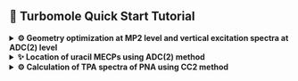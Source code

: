 ## 🚀 Turbomole Quick Start Tutorial

<details>
<summary><strong>⚙️ Geometry optimization at MP2 level and vertical excitation spectra at ADC(2) level</strong></summary>

### 📦 Prerequisites

Before you begin, make sure you have:

- Access to a Unix/Linux shell
- Turbomole installed and the environment set (e.g., `source $TURBODIR/Config_turbo_env`)
- Basic knowledge of terminal commands

### 🧪 1. Create a Working Directory

```bash
mkdir u0 && cd u0
```

### 📄 2. Create a Coord File

Create a file named `coord` with the geometry in Turbomole format or use `x2c` program to convert xyz file.
We start by preparing a starting geometry for S0 minimum from Lan's paper. Once we have the `uracil_s0.xyz` file prepared:

```
12

C   0.716126   0.993705   0.544611
N   1.529554   0.096420  -0.154703
C   1.148624  -1.190211  -0.516755
N  -0.141601  -1.574302  -0.139161
C  -1.004144  -0.755388   0.549189
C  -0.622242   0.509548   0.903198
O   1.897063  -1.970445  -1.140840
H  -1.268164   1.188387   1.445399
O   1.147369   2.123538   0.822461
H   2.463328   0.394677  -0.420185
H  -0.430534  -2.511576  -0.398840
H  -2.001147  -1.145109   0.803947
```
we may convert it to TM format:
```bash
sub-interactive
module load turbomole/7.6
x2t uracil_s0.xyz > coord
cat coord
```
```
$coord
    1.35328201072375      1.87783029867125      1.02916563445857       c
    2.89043815282585      0.18220739293642     -0.29234630065798       n
    2.17058478017215     -2.24917282051696     -0.97652542353099       c
   -0.26758710897313     -2.97499961745060     -0.26297617722905       n
   -1.89755714968622     -1.42747643782881      1.03781680065710       c
   -1.17586696323939      0.96290616735081      1.70679685630975       c
    3.58492951116094     -3.72360139363823     -2.15587515201806       o
   -2.39648264110992      2.24572596006565      2.73140825080796       h
    2.16821317388575      4.01290523523556      1.55422603818584       o
    4.65501527512215      0.74583143768893     -0.79403457167588       h
   -0.81359134733963     -4.74619078118309     -0.75369836754574       h
   -3.78161976511649     -2.16394239284409      1.51923964871451       h
$end
```

### ⚙️ 2. Setup calculations with `define`

Using the `define` interactively is rather tedious, thus it is convenient to prepare a plain text file containing the required commands and redirect it to STDIN. For S0 ground state optimization, we could use the following `scs-mp2.def` file (please note that the formatting including blank lines is crucial). In this example, we use the SCS variant of MP2 with a def2-SV(P) basis set and EHT guess. We will use `ricc2` program thus we need also an auxiliary basis set (cbas).

```


a coord
sy c1
ired
*
b all SV(P)
*
eht



scf
iter
200

cc
freeze
*
cbas
*
memory
4000
ricc2
model mp2
scs  cos=1.20000   css=0.33333
maxiter 200
geoopt mp2
*
*
*
*
```
We are ready to run `define`

```bash
define < scs-mp2.def
```

### ⚛️ 3. Run a Single Point HF Calculation (optional)

We could now run preliminary HF calculations interactively:

```bash
dscf > dscf.out
```
or submit this job to a queue using [Turbomole](./assets/scripts/Turbomole) (I will be using my scripts available in this repo in [assets/scripts](./assets/scripts) folder).

```bash
To setup turbomole job use:

Turbomole [options] program

To prepare turbomole job (x2t or define)

Turbomole -s x2t coordinates.xyz
Turbomole -s define define_script

Where options are:
  -s toggle sequential/batch execution
  -m memory [32, total: 32]
  -n # nodes [1]
  -p # cores [16]
  -q queue [normal]
  -t wall time [72]
  -x test execution scripts
  -h print this help
  -e print turbomole environment
  -v version: 7.6, 7.8 [7.6]
  -a architecture [smp]
```
Let us submit `dscf` calculations first:
```bash
Turbomole dscf
```
The output is redirected to `$cwd_program.log` file (in this case `u0_dscf.log`).

### 🔁 5. Optimize the Geometry

To optimize the geometry we could submit an interactive `jobex` run 
```bash
jobex -c 200 -level cc2 | tee jobex.out
```
or submit it to a queue
```bash
Turbomole jobex -c 200 -level cc2
```

### 📊 6. Analyze Results

- The successful run produces `GEO_OPT_CONVERGED` file.
- Check `energy` for total energy
- Look into `control`, `job.last` and output files for further analysis
- Use `tm2molden` to visualize orbitals
- Use `t2x > trj.xyz` to check the optimization trajectory

### 🧼 7. Clean Up

```bash
rm -f *.tmp *.bak CC* *cao
```

### ⚙️ 8. Calculate the vertical excitation energies at ADC(2) level

Let us now prepare calculations of vertical excitation energies at the ADC(2) level. We can simply copy the coordinates file with optimized geometry: 
```bash
mkdir vee && cd vee
cp ../coord .
```
Now we need to run define using the following script which we put in `scs-adc2.def` file:

```


a coord
sy c1
ired
*
b all SV(P)
*
eht



scf
iter
200

cc
freeze
*
cbas
*
memory
4000
ricc2
model adc(2)
scs  cos=1.20000   css=0.33333
maxiter 200
*
exci
irrep=a nexc=3 multiplicity=1
irrep=a nexc=3 multiplicity=3
spectrum states=all
exprop states=all
*
*
*
```
We are ready to run `define` and the calculations. First `dscf` and then `ricc2`

```bash
sub-interactive 
module load turbomole/7.6
define < scs-adc2.def
dscf | tee dscf.log
ricc2 |tee ricc2.log
```

Alternatively we can exit the interactive job once the calculations are set up and submit the job to the queue.

```bash
sub-interactive 
module load turbomole/7.6
define < scs-adc2.def
exit # to quit the interactive job and return to access node
Turbomole -v 7.6 ricc2 # The Turbomole script will issue the `dscf` calculations automatically.
```

---

### 📚 Resources

- [Turbomole Documentation](https://www.turbomole.org)

</details>

<details>
<summary><strong>✨ Location of uracil MECPs using ADC(2) method</strong></summary>

### Penalty-constrained MECP optimization of Levine & Martínez

[Levine and coworkers](https://pubs.acs.org/doi/10.1021/jp0761618) developed a penalty-constrained MECP optimization algorithm based on minimizing the objective function:

$$F_{IJ}(\mathbf{R}) = \frac{1}{2}\left[ E_I(\mathbf{R}) + E_J(\mathbf{R}) \right] + \sigma \left( \frac{[E_I(\mathbf{R}) - E_J(\mathbf{R})]^2}{E_I(\mathbf{R}) - E_J(\mathbf{R}) + \alpha} \right)$$

where $\alpha$ is a small fixed smoothing parameter to avoid singularities and $\sigma$ is a Lagrange multiplier for a penalty function that drives the energy gap to zero. Minimization of $F_{IJ}$ is performed iteratively for increasingly large values of $\sigma$. This approach is implemented in [CIOpt](./assets/ciopt) program by Levine and Martínez. The precompiled executable should work on most Linux workstations.


### 🧪 1. Create a Working Directory

```bash
mkdir u01a && cd u01a
```

### 📄 2. Create a coord File

We start by preparing a starting geometry for CI denoted u01a in Lan's paper. Once we have the `uracil_ci_u01a.xyz` file prepared we may proceed further.

```
12

C   0.672439   1.019467   0.655871
N   1.517725   0.066593  -0.034713
C   1.104961  -1.154804  -0.508462
N  -0.220285  -1.589127  -0.124376
C  -0.867678  -0.832307   0.775829
C  -0.748312   0.590670   0.596781
O   1.774326  -1.919924  -1.222101
H  -1.130910   0.918647  -0.403385
O   1.196255   2.047388   1.066268
H   2.493484   0.298659  -0.177008
H  -0.419681  -2.573868  -0.293920
H  -1.496061  -1.261484   1.570978
```

### ⚙️ 2. Setup calculations with `xyz2ciopt.py`

To locate the MECP we will use CIOpt program of Martinez et al. and Turbomole to calculate energies and gradients for the ground state at MP2 level and the S1 state at ADC(2) level. CIOpt extracts these data from specified output files using template files. The preparation of these templates is rather tedious and we shall use my [xyz2ciopt.py](./assets/scripts/xyz2ciopt.py) script (needs numpy which can be installed via `pip install numpy` use it at your own risk):

```
This script generates CIOpt templates from xyz file provided based on the
available template file. If there's no template the default template shall be
generated. If -g option is given the data_file should be the CIOpt log file.

Usage: xyz2ciopt.py [options] data_file

Options:
  -h, --help       show this help
  -r, --rs2        prepare molpro rs2  templates
  -c, --rs2c       prepare molpro rs2c templates
  -x, --xms        prepare molpro xms-rs2 templates
  -e, --eomcc      prepare molpro eom-ccsd templates
  -a, --adc2       prepare turbomole adc2 templates (requires adcmp2.sh in ~/bin dir)
                   (in case of CC2 change last line to:&%08(f20.10)00230)
  -l, --log        in case of adc2 read data from ricc2.log instead of gradient files
  -g, --grep       extract trajectory in xyz format from CIOpt.log
```
Usually the following should do the trick:
```bash
xyz2ciopt.py -a uracil_ci_u01a.xyz
```
You should see the following files in the directory:
```bash
ls
adcmp2.sh*   template.read   template.readg2  template.writeg
Control.dat  template.readg  template.write   uracil_ci_u01a.xyz
```
The `adcmp2.sh` is a bash shell script that runs the ground and excited state calculations. The `xyz2ciopt.py` looks for it in `~/bin` directory; it contains `define` scripts that may need to be tweaked. The `upper_def` is for the ADC(2) energy and gradient calculations for S1 state and `lower_def` is for ground-state MP2 calculations. In this example, we should add the `scs  cos=1.20000   css=0.33333` line to both scripts to use the SCS variants. 

```bash
upper_def() {
cat <<EOF | $Turbomole define


a coord
sy c1
*
no
b all SV(P)
*
eht



scf
iter
500

cc
freeze
*
cbas
*
memory
4000
ricc2
model adc(2)
scs  cos=1.20000   css=0.33333
maxiter 100
geoopt adc(2) (a 1)
*
exci
irrep=a nexc=1
*
*
*
EOF
}

lower_def() {
cat <<EOF | $Turbomole define


a coord
sy c1
*
no
b all SV(P)
*
eht



scf
iter
500

cc
freeze
*
cbas
*
memory
2000
ricc2
model mp2
scs  cos=1.20000   css=0.33333
maxiter 100
geoopt mp2
*
*
*
*
EOF
}

```
The `Control.dat` is an input for CIOpt program which may need some customization but usually the defaults are fine.
```
 &control
 nopt=3
 natoms=12
 nstates=2
 istate=2
 nefunc=7
 dlambdagap=3.5
 alpha=0.02
 tol=1.0d-06
 gtol=5.0d-03
 cigap=0.001
 znoncart=.false.
 zangrad=.true.
 zmultigrad=.true.
 cinpdeck='last.xyz'
 coutfile='gradients'
 crunstr='./adcmp2.sh -v smp -n 1 -p 4 -m 800mb -r last.xyz '
/
C   0.672439   1.019467   0.655871
N   1.517725   0.066593  -0.034713
C   1.104961  -1.154804  -0.508462
N  -0.220285  -1.589127  -0.124376
C  -0.867678  -0.832307   0.775829
C  -0.748312   0.590670   0.596781
O   1.774326  -1.919924  -1.222101
H  -1.130910   0.918647  -0.403385
O   1.196255   2.047388   1.066268
H   2.493484   0.298659  -0.177008
H  -0.419681  -2.573868  -0.293920
H  -1.496061  -1.261484   1.570978
```

### 💥 3. Run the CIOpt

We may now submit the `CIOpt` job to a queue:

```bash
usage: CIOpt [options]

Where options are:
  -c code: molpro, adcmp2 [adcmp2]
  -v code version [7.6] molpro: 2012.1.25, turbo: 7.5
  -a code arch [smp]
  -s toggle sequential/batch execution
  -m memory [32]
  -n # nodes [1]
  -p # cores [4]
  -q queue [normal]
  -x test execution scripts
  -t wall time [72]
  -h print this help"
```

In this case, I'd recommend the following (please note that this script expects `CIOpt.e` executable in particular directory, for instance the SLURM function uses `~/appl/ciopt/bin/CIOpt.e` - you may need to change that to reflect your settings):

```bash
CIOpt -c adcmp2 -p 16
```

## 🔬 4. Analyze Results

- The output of `CIOpt` lands in `CIOpt.log` you may use `xyz2ciopt.py -g CIOpt.log` command to extract the trajectory to `CIOpt.xyz` file.
- The `iter.log` file contains information on the model function energy, step and gradients
- `full.log` contains all the output generated by Turbomole. 
- `last.xyz` contains the last geometry i.e. final MECP geometry upon completion

---

## 🧽 Cleanup

```bash
# these were scratch directories for adcmp2.sh script
rm -rf lower upper 
```

---

## 📚 References & Tips

- [Turbomole User Manual](https://www.turbomole.org)

</details>


<details>
<summary><strong>⚙️ Calculation of TPA spectra of PNA using CC2 method</strong></summary>

### 📦 Prerequisites

Before you begin, make sure you have:

- Access to a Unix/Linux shell
- Turbomole installed and the environment set (e.g., `source $TURBODIR/Config_turbo_env`)
- Basic knowledge of terminal commands

### 🧪 1. Create a Working Directory

```bash
mkdir pna && cd pna
```

### 📄 2. Create a Coord File

To make thing simple we will use molget to prepare initial structure
but this may be available in the structure library of TURBOMOLE. 

```bash
sub-interactive
module load OpenBabel
molget.x pna
```

We should now have the `pna.xyz` file in the current directory:

```
16
C6H6N2O2
C         -0.66049        1.19850       -0.00025
C         -0.66049       -1.19850        0.00025
C          0.72051        1.20210       -0.00025
C          0.72051       -1.20210       -0.00015
H          3.29841        0.84000       -0.00095
H          3.29841       -0.84000       -0.00055
C         -1.35039        0.00000       -0.00025
C          1.41661       -0.00000       -0.00015
O         -3.43939        1.05480       -0.00045
N          2.81341       -0.00000       -0.00055
O         -3.43939       -1.05480       -0.00045
N         -2.83039        0.00000       -0.00035
H         -1.20239        2.13270        0.00425
H         -1.20239       -2.13270        0.00015
H          1.25871        2.13850       -0.00055
H          1.25871       -2.13850        0.00025
```

No we need to create a `coord` file with the geometry in Turbomole format:

```bash
module purge
module load turbomole/7.9
x2t pna.xyz > coord
cat coord
```
```
$coord
   -1.24814520805407      2.26483676036399     -0.00047243153116       c
   -1.24814520805407     -2.26483676036399      0.00047243153116       c
    1.36156657005411      2.27163977441264     -0.00047243153116       c
    1.36156657005411     -2.27163977441264     -0.00028345891869       c
    6.23309154672689      1.58736994468565     -0.00179523981839       h
    6.23309154672689     -1.58736994468565     -0.00103934936854       h
   -2.55186726143339      0.00000000000000     -0.00047243153116       c
    2.67700492540611     -0.00000000000000     -0.00028345891869       c
   -6.49950513577663      1.99328311625526     -0.00085037675608       o
    5.31657437628339     -0.00000000000000     -0.00103934936854       n
   -6.49950513577663     -1.99328311625526     -0.00085037675608       o
   -5.34866192587953      0.00000000000000     -0.00066140414362       n
   -2.27218779498878      4.03021890598938      0.00803133602966       h
   -2.27218779498878     -4.03021890598938      0.00028345891869       h
    2.37861717032770      4.04117931751221     -0.00103934936854       h
    2.37861717032770     -4.04117931751221      0.00047243153116       h
$end
```

### ⚙️ 2. Setup calculations with `define`

Using the `define` interactively is rather tedious, thus it is
convenient to prepare a plain text file containing the required
commands and redirect it to STDIN. For S0 ground state optimization,
we could use the following `cc2.def` file (please note that the
formatting including blank lines is crucial). In this example, we
use the regular CC2 method with a def2-SV(P) basis set and EHT
guess.

```


a coord
sy c1
ired
*
b all SV(P)
*
eht



scf
iter
200

cc
freeze
*
cbas
*
memory
4000
ricc2
model cc2
maxiter 200
geoopt cc2
*
*
*
*
```
We are ready to run `define`

```bash
define < cc2.def
```

### 🔁 4. Optimize the Geometry

In this example we will optimize the geometry assuming PTE variant
of COSMO solvation model.  For that we need to edit the control file
(there is another method using `cosmoprep` but this one is way
simpler) and add the following lines at the top:

```
$cosmo
  gauss
  nleb = 3
  solvent=chloroform
$reaction_field
  post-SCF
  ccs-like
```

To optimize the geometry we could submit an interactive `jobex` run 
```bash
jobex -c 200 -level cc2 | tee jobex.out
```
or submit it to a queue
```bash
Turbomole jobex -c 200 -level cc2
```

### 📊 6. Analyze Results

- The successful run produces `GEO_OPT_CONVERGED` file.
- Check `energy` for total energy
- Look into `control`, `job.last` and output files for further analysis
- Use `tm2molden` to visualize orbitals
- Use `t2x > trj.xyz` to check the optimization trajectory

### 🧼 7. Clean Up

This time we will keep `cosmo_transfer.tmp`
```bash
rm -f *.bak CC* *cao
```

### ⚙️ 8. Calculate the TPA spectrum 

Let us now prepare calculations of two-photon spectra 
at the CC2 level. We can simply copy the `coord`
file with optimized geometry and other relevant files: 

```bash
mkdir tpa 
cp coord auxbasis basis control cosmo_transfer.tmp mos out_cc2.ccf out.ccf tpa
cd tpa
```

Again, we need to modify the control file and add these lines:

```
$excitations
 irrep=a nexc=1
 twophoton states=all operators=(diplen,diplen)
$laplace
 conv = 8
```

Now we are ready to submit the job (in principle `dscf` and then `ricc2` but `Turbomole` script does this by default.

```bash
Turbomole ricc2
```

The two-photon absorption cross section is given by $$\sigma_{2PA}(\omega) = \frac{4\pi^3 \alpha a_0^5 \omega^2}{c} g(2\omega) \delta_{2PA}$$

where $\omega$ is the angular frequency of the photon, so that $2\hbar\omega$ corresponds to the transition energy to the excited state (denoted hereafter as $\hbar\omega_f$). One may use either a Lorentzian or Gaussian profile for $g(2\omega)$:

---

### 📚 Resources

- [Turbomole Documentation](https://www.turbomole.org)

</details>

